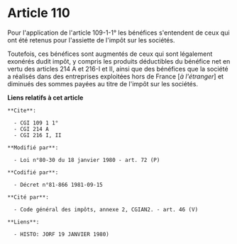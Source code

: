 # Article 110

Pour l'application de l'article 109-1-1° les bénéfices s'entendent de ceux qui ont été retenus pour l'assiette de l'impôt sur
les sociétés.

Toutefois, ces bénéfices sont augmentés de ceux qui sont légalement exonérés dudit impôt, y compris les produits déductibles
du bénéfice net en vertu des articles 214 A et 216-I et II, ainsi que des bénéfices que la société a réalisés dans des
entreprises exploitées hors de France [*à l'étranger*] et diminués des sommes payées au titre de l'impôt sur les sociétés.

**Liens relatifs à cet article**

	**Cite**:

	  - CGI 109 1 1°
	  - CGI 214 A
	  - CGI 216 I, II

	**Modifié par**:

	  - Loi n°80-30 du 18 janvier 1980 - art. 72 (P)

	**Codifié par**:

	  - Décret n°81-866 1981-09-15

	**Cité par**:

	  - Code général des impôts, annexe 2, CGIAN2. - art. 46 (V)

	**Liens**:

	  - HISTO: JORF 19 JANVIER 1980)

